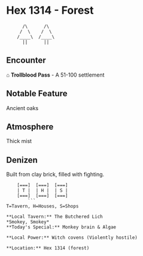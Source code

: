# Hex 1314 - Forest
```
      /\      /\
     /  \    /  \
    /____\  /____\
      ||      ||
```

## Encounter

⌂ **Trollblood Pass** - A 51-100 settlement

## Notable Feature

Ancient oaks

## Atmosphere

Thick mist

## Denizen

Built from clay brick, filled with fighting.

```
    [===]  [===]  [===]
    | T |  | H |  | S |
    [===]  [===]  [===]
        ```
T=Tavern, H=Houses, S=Shops

**Local Tavern:** The Butchered Lich
*Smokey, Smokey*
**Today's Special:** Monkey brain & Algae

**Local Power:** Witch covens (Violently hostile)

**Location:** Hex 1314 (forest)
